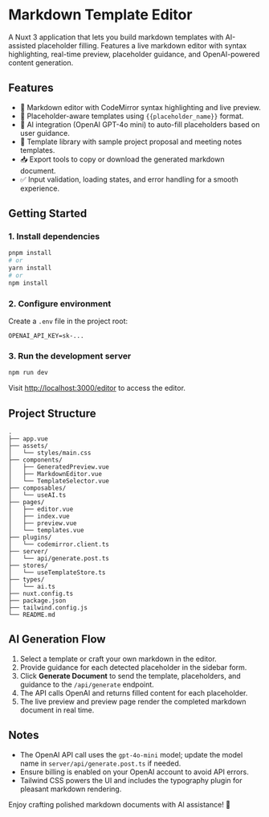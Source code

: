 # Markdown Template Editor

A Nuxt 3 application that lets you build markdown templates with AI-assisted placeholder filling. Features a live markdown editor with syntax highlighting, real-time preview, placeholder guidance, and OpenAI-powered content generation.

## Features
- 📝 Markdown editor with CodeMirror syntax highlighting and live preview.
- 🧩 Placeholder-aware templates using `{{placeholder_name}}` format.
- 🤖 AI integration (OpenAI GPT-4o mini) to auto-fill placeholders based on user guidance.
- 📄 Template library with sample project proposal and meeting notes templates.
- 📥 Export tools to copy or download the generated markdown document.
- ✅ Input validation, loading states, and error handling for a smooth experience.

## Getting Started

### 1. Install dependencies
```bash
pnpm install
# or
yarn install
# or
npm install
```

### 2. Configure environment
Create a `.env` file in the project root:
```
OPENAI_API_KEY=sk-...
```

### 3. Run the development server
```bash
npm run dev
```

Visit [http://localhost:3000/editor](http://localhost:3000/editor) to access the editor.

## Project Structure
```
.
├── app.vue
├── assets/
│   └── styles/main.css
├── components/
│   ├── GeneratedPreview.vue
│   ├── MarkdownEditor.vue
│   └── TemplateSelector.vue
├── composables/
│   └── useAI.ts
├── pages/
│   ├── editor.vue
│   ├── index.vue
│   ├── preview.vue
│   └── templates.vue
├── plugins/
│   └── codemirror.client.ts
├── server/
│   └── api/generate.post.ts
├── stores/
│   └── useTemplateStore.ts
├── types/
│   └── ai.ts
├── nuxt.config.ts
├── package.json
├── tailwind.config.js
└── README.md
```

## AI Generation Flow
1. Select a template or craft your own markdown in the editor.
2. Provide guidance for each detected placeholder in the sidebar form.
3. Click **Generate Document** to send the template, placeholders, and guidance to the `/api/generate` endpoint.
4. The API calls OpenAI and returns filled content for each placeholder.
5. The live preview and preview page render the completed markdown document in real time.

## Notes
- The OpenAI API call uses the `gpt-4o-mini` model; update the model name in `server/api/generate.post.ts` if needed.
- Ensure billing is enabled on your OpenAI account to avoid API errors.
- Tailwind CSS powers the UI and includes the typography plugin for pleasant markdown rendering.

Enjoy crafting polished markdown documents with AI assistance! 🚀
